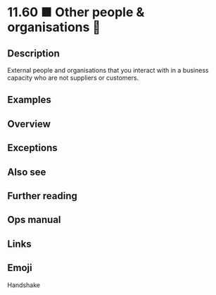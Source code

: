 # 11.60 ■ Other people & organisations 🤝

## Description

External people and organisations that you interact with in a business capacity who are not suppliers or customers.

## Examples

## Overview

## Exceptions

## Also see

## Further reading

## Ops manual

## Links

## Emoji

Handshake

